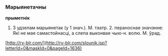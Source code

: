 ### Марыянетачны
**прыметнік**

1. З удзелам марыянетак (у 1 знач.). М. тэатр. 2. пераноснае значэнне: Які не мае самастойнасці, а слепа выконвае чыю-н. волю. М. ўрад.

<a rel="author">[http://rv-blr.com/](http://rv-blr.com/slounik.jsp?letterId=0&maskId=0&pageId=1636)</a>
